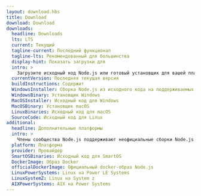 ```yaml
---
layout: download.hbs
title: Download
download: Download
downloads:
  headline: Downloads
  lts: LTS
  current: Текущий
  tagline-current: Последний функционал
  tagline-lts: Рекомендованный для большинства
  display-hint: Показать загрузки для
  intro: >
    Загрузите исходный код Node.js или готовый установщик для вашей платформы и начните разработку уже сегодня.
  currentVersion: Последняя текущая версия
  buildInstructions: Содержит
  WindowsInstaller: Сборка Node.js из исходного кода на поддерживаемых платформах
  WindowsBinary: Установщик Windows
  MacOSInstaller: Исходный код для Windows
  MacOSBinary: Установщик macOS
  LinuxBinaries: Исходный код для macOS
  SourceCode: Исходный код для Linux
additional:
  headline: Дополнительные платформы
  intro: >
    Члены сообщества Node.js поддерживают неофициальные сборки Node.js для ряда других платформ. Обратите внимание, что такие сборки не поддерживаются основной командой Node.js и могут не содержать всего функционала, что и текущая версия Node.js.
  platform: Платформа
  provider: Провайдер
  SmartOSBinaries: Исходный код для SmartOS
  DockerImage: Образ Docker
  officialDockerImage: Официальный docker-образ Node.js
  LinuxPowerSystems: Linux на Power LE Systems
  LinuxSystemZ: Linux на System z
  AIXPowerSystems: AIX на Power Systems
---
```


